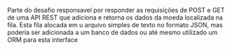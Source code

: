 Parte do desafio responsavel por responder as requisições de POST e GET de uma API REST que adiciona e retorna os dados da moeda localizada na fila. Esta fila alocada em u arquivo simples de texto no formato JSON, mas poderia ser adicionada a um banco de dados ou até mesmo utilizado um ORM para esta interface
